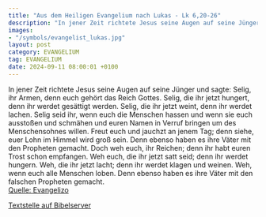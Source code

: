 ```yaml
---
title: "Aus dem Heiligen Evangelium nach Lukas - Lk 6,20-26"
description: "In jener Zeit richtete Jesus seine Augen auf seine Jünger und sagte: Selig, ihr Armen, denn euch gehört das Reich Gottes. Selig, die ihr jetzt hungert, denn ihr werdet gesättigt werden. Selig, die ihr jetzt weint, denn ihr werdet lachen. Selig seid ihr, wenn euch die Menschen has...."
images:
- "/symbols/evangelist_lukas.jpg"
layout: post
category: EVANGELIUM
tag: EVANGELIUM
date: 2024-09-11 08:00:01 +0100
---
```

In jener Zeit richtete Jesus seine Augen auf seine Jünger und sagte: Selig, ihr Armen, denn euch gehört das Reich Gottes.
Selig, die ihr jetzt hungert, denn ihr werdet gesättigt werden. Selig, die ihr jetzt weint, denn ihr werdet lachen.
Selig seid ihr, wenn euch die Menschen hassen und wenn sie euch ausstoßen und schmähen und euren Namen in Verruf bringen um des Menschensohnes willen.<!--more-->
Freut euch und jauchzt an jenem Tag; denn siehe, euer Lohn im Himmel wird groß sein. Denn ebenso haben es ihre Väter mit den Propheten gemacht.
Doch weh euch, ihr Reichen; denn ihr habt euren Trost schon empfangen.
Weh euch, die ihr jetzt satt seid; denn ihr werdet hungern. Weh, die ihr jetzt lacht; denn ihr werdet klagen und weinen.
Weh, wenn euch alle Menschen loben. Denn ebenso haben es ihre Väter mit den falschen Propheten gemacht.<br>
[Quelle: Evangelizo](https://evangeliumtagfuertag.org/DE/gospel)

[Textstelle auf Bibelserver](https://www.bibleserver.com/EU/Lukas6,20-26)
